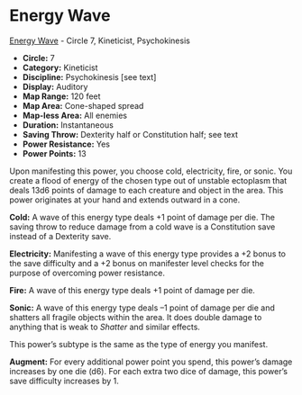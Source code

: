 # Energy Wave

[Energy Wave](/Psionics/E/EnergyWave.md) - Circle 7, Kineticist, Psychokinesis

- **Circle:** 7
- **Category:** Kineticist
- **Discipline:** Psychokinesis [see text]
- **Display:** Auditory
- **Map Range:** 120 feet
- **Map Area:** Cone-shaped spread
- **Map-less Area:** All enemies
- **Duration:** Instantaneous
- **Saving Throw:** Dexterity half or Constitution half; see text
- **Power Resistance:** Yes
- **Power Points:** 13

Upon manifesting this power, you choose cold, electricity, fire, or sonic. You create a flood of energy of the chosen type out of unstable ectoplasm that deals 13d6 points of damage to each creature and object in the area. This power originates at your hand and extends outward in a cone.

**Cold:** A wave of this energy type deals +1 point of damage per die. The saving throw to reduce damage from a cold wave is a Constitution save instead of a Dexterity save.

**Electricity:** Manifesting a wave of this energy type provides a +2 bonus to the save difficulty and a +2 bonus on manifester level checks for the purpose of overcoming power resistance.

**Fire:** A wave of this energy type deals +1 point of damage per die. 

**Sonic:** A wave of this energy type deals –1 point of damage per die and shatters all fragile objects within the area. It does double damage to anything that is weak to *Shatter* and similar effects.

This power’s subtype is the same as the type of energy you manifest. 

**Augment:** For every additional power point you spend, this power’s damage increases by one die (d6). For each extra two dice of damage, this power’s save difficulty increases by 1. 
